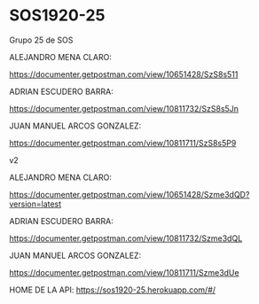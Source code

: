 # SOS1920-25
Grupo 25 de SOS

ALEJANDRO MENA CLARO:

https://documenter.getpostman.com/view/10651428/SzS8s511

ADRIAN ESCUDERO BARRA:

https://documenter.getpostman.com/view/10811732/SzS8s5Jn

JUAN MANUEL ARCOS GONZALEZ:

https://documenter.getpostman.com/view/10811711/SzS8s5P9

v2

ALEJANDRO MENA CLARO:

https://documenter.getpostman.com/view/10651428/Szme3dQD?version=latest

ADRIAN ESCUDERO BARRA:

https://documenter.getpostman.com/view/10811732/Szme3dQL

JUAN MANUEL ARCOS GONZALEZ:

https://documenter.getpostman.com/view/10811711/Szme3dUe

HOME DE LA API:
https://sos1920-25.herokuapp.com/#/
